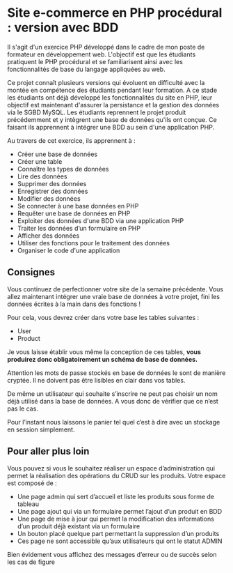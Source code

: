 # Site e-commerce en PHP procédural : version avec BDD

Il s'agit d'un exercice PHP développé dans le cadre de mon poste de formateur en développement web. L'objectif est que les étudiants pratiquent le PHP procédural et se familiarisent ainsi avec les fonctionnalités de base du langage appliquées au web.

Ce projet connaît plusieurs versions qui évoluent en difficulté avec la montée en compétence des étudiants pendant leur formation. A ce stade les étudiants ont déjà développé les fonctionnalités du site en PHP, leur objectif est maintenant d'assurer la persistance et la gestion des données via le SGBD MySQL. Les étudiants reprennent le projet produit précédemment et y intègrent une base de données qu'ils ont conçue. Ce faisant ils apprennent à intégrer une BDD au sein d'une application PHP.

Au travers de cet exercice, ils apprennent à :
- Créer une base de données
- Créer une table
- Connaître les types de données
- Lire des données
- Supprimer des données
- Enregistrer des données
- Modifier des données
- Se connecter à une base données en PHP
- Requêter une base de données en PHP
- Exploiter des données d'une BDD via une application PHP
- Traiter les données d’un formulaire en PHP
- Afficher des données
- Utiliser des fonctions pour le traitement des données
- Organiser le code d'une application

## Consignes

Vous continuez de perfectionner votre site de la semaine précédente. Vous allez maintenant intégrer une vraie base de données à votre projet, fini les données écrites à la main dans des fonctions !

Pour cela, vous devrez créer dans votre base les tables suivantes :
- User
- Product

Je vous laisse établir vous même la conception de ces tables, **vous produirez donc obligatoirement un schéma de base de données.**

Attention les mots de passe stockés en base de données le sont de manière cryptée. Il ne doivent pas être lisibles en clair dans vos tables.

De même un utilisateur qui souhaite s’inscrire ne peut pas choisir un nom déjà utilisé dans la base de données. A vous donc de vérifier que ce n’est pas le cas.

Pour l’instant nous laissons le panier tel quel c’est à dire avec un stockage en session simplement.

## Pour aller plus loin

Vous pouvez si vous le souhaitez réaliser un espace d’administration qui permet la réalisation des opérations du CRUD sur les produits. Votre espace est composé de :
- Une page admin qui sert d’accueil et liste les produits sous forme de tableau
- Une page ajout qui via un formulaire permet l’ajout d’un produit en BDD
- Une page de mise à jour qui permet la modification des informations d’un produit déjà existant via un formulaire
- Un bouton placé quelque part permettant la suppression d’un produits
- Ces page ne sont accessible qu’aux utilisateurs qui ont le statut ADMIN

Bien évidement vous affichez des messages d’erreur ou de succès selon les cas de figure
